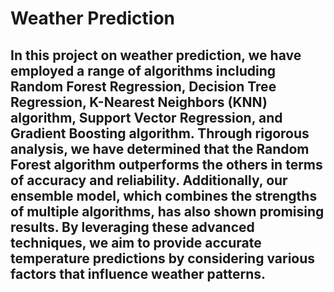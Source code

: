 ﻿# Weather Prediction

## In this project on weather prediction, we have employed a range of algorithms including Random Forest Regression, Decision Tree Regression, K-Nearest Neighbors (KNN) algorithm, Support Vector Regression, and Gradient Boosting algorithm. Through rigorous analysis, we have determined that the Random Forest algorithm outperforms the others in terms of accuracy and reliability. Additionally, our ensemble model, which combines the strengths of multiple algorithms, has also shown promising results. By leveraging these advanced techniques, we aim to provide accurate temperature predictions by considering various factors that influence weather patterns.
